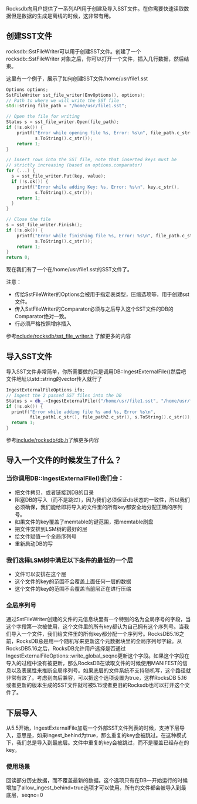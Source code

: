 Rocksdb向用户提供了一系列API用于创建及导入SST文件。在你需要快速读取数据但是数据的生成是离线的时候，这非常有用。

## 创建SST文件

rocksdb::SstFileWriter可以用于创建SST文件。创建了一个rocksdb::SstFileWriter 对象之后，你可以打开一个文件，插入几行数据，然后结束。

这里有一个例子，展示了如何创建SST文件/home/usr/file1.sst

```cpp
Options options;
SstFileWriter sst_file_writer(EnvOptions(), options);
// Path to where we will write the SST file
std::string file_path = "/home/usr/file1.sst";

// Open the file for writing
Status s = sst_file_writer.Open(file_path);
if (!s.ok()) {
    printf("Error while opening file %s, Error: %s\n", file_path.c_str(),
           s.ToString().c_str());
    return 1;
}

// Insert rows into the SST file, note that inserted keys must be 
// strictly increasing (based on options.comparator)
for (...) {
  s = sst_file_writer.Put(key, value);
  if (!s.ok()) {
    printf("Error while adding Key: %s, Error: %s\n", key.c_str(),
           s.ToString().c_str());
    return 1;
  }
}

// Close the file
s = sst_file_writer.Finish();
if (!s.ok()) {
    printf("Error while finishing file %s, Error: %s\n", file_path.c_str(),
           s.ToString().c_str());
    return 1;
}
return 0;

```

现在我们有了一个在/home/usr/file1.sst的SST文件了。

注意：

- 传给SstFileWriter的Options会被用于指定表类型，压缩选项等，用于创建sst文件。
- 传入SstFileWriter的Comparator必须与之后导入这个SST文件的DB的Comparator绝对一致。
- 行必须严格按照增序插入

参考[nclude/rocksdb/sst_file_writer.h](https://github.com/facebook/rocksdb/blob/master/include/rocksdb/sst_file_writer.h) 了解更多的内容

## 导入SST文件

导入SST文件非常简单，你所需要做的只是调用DB::IngestExternalFile()然后吧文件地址以std::string的vector传入就行了

```cpp
IngestExternalFileOptions ifo;
// Ingest the 2 passed SST files into the DB
Status s = db_->IngestExternalFile({"/home/usr/file1.sst", "/home/usr/file2.sst"}, ifo);
if (!s.ok()) {
  printf("Error while adding file %s and %s, Error %s\n",
         file_path1.c_str(), file_path2.c_str(), s.ToString().c_str());
  return 1;
}
```

参考[include/rocksdb/db.h](https://github.com/facebook/rocksdb/blob/master/include/rocksdb/db.h)了解更多内容

## 导入一个文件的时候发生了什么？

### 当你调用DB::IngestExternalFile()我们会：
- 把文件拷贝，或者链接到DB的目录
- 阻塞DB的写入（而不是跳过），因为我们必须保证db状态的一致性，所以我们必须确保，我们能给即将导入的文件里的所有key都安全地分配正确的序列号。
- 如果文件的key覆盖了memtable的键范围，把memtable刷盘
- 把文件安排到LSM树的最好的层
- 给文件赋值一个全局序列号
- 重新启动DB的写

### 我们选择LSM树中满足以下条件的最低的一个层
- 文件可以安排在这个层
- 这个文件的key的范围不会覆盖上面任何一层的数据
- 这个文件的key的范围不会覆盖当前层正在进行压缩

### 全局序列号

通过SstFileWriter创建的文件的元信息块里有一个特别的名为全局序号的字段，当这个字段第一次被使用，这个文件里的所有key都认为自己拥有这个序列号。当我们导入一个文件，我们给文件里的所有key都分配一个序列号。RocksDB5.16之前，RocksDB总是用一个随机写来更新这个元数据块里的全局序列号字段。从RocksDB5.16之后，RocksDB允许用户选择是否通过IngestExternalFileOptions::write_global_seqno更新这个字段。如果这个字段在导入的过程中没有被更新，那么RocksDB在读取文件的时候使用MANIFEST的信息以及表属性来推断全局序列号。如果底层的文件系统不支持随机写，这个路径就非常有效了。考虑到向后兼容，可以把这个选项设置为true，这样RocksDB 5.16或者更新的版本生成的SST文件就可被5.15或者更旧的Rocksdb也可以打开这个文件了。

## 下层导入

从5.5开始，IngestExternalFile加载一个外部SST文件列表的时候，支持下层导入，意思是，如果ingest_behind为true，那么重复的key会被跳过。在这种模式下，我们总是导入到最底层。文件中重复的key会被跳过，而不是覆盖已经存在的key。

### 使用场景

回读部分历史数据，而不覆盖最新的数据。这个选项只有在DB一开始运行的时候增加了allow_ingest_behind=true选项才可以使用。所有的文件都会被导入到最底层，seqno=0




